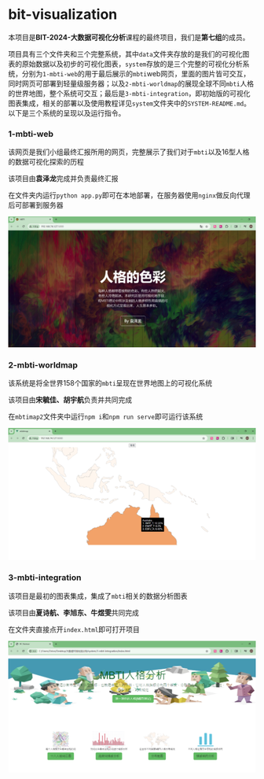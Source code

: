 # bit-visualization

本项目是**BIT-2024-大数据可视化分析**课程的最终项目，我们是**第七组**的成员。

项目具有三个文件夹和三个完整系统，其中`data`文件夹存放的是我们的可视化图表的原始数据以及初步的可视化图表，`system`存放的是三个完整的可视化分析系统，分别为`1-mbti-web`的用于最后展示的`mbti`web网页，里面的图片皆可交互，同时网页可部署到轻量级服务器；以及`2-mbti-worldmap`的展现全球不同`mbti`人格的世界地图，整个系统可交互；最后是`3-mbti-integration`，即初始版的可视化图表集成，相关的部署以及使用教程详见`system`文件夹中的`SYSTEM-README.md`。以下是三个系统的呈现以及运行指令。

### 1-mbti-web

该网页是我们小组最终汇报所用的网页，完整展示了我们对于`mbti`以及16型人格的数据可视化探索的历程

该项目由**袁泽龙**完成并负责最终汇报

在文件夹内运行`python app.py`即可在本地部署，在服务器使用`nginx`做反向代理后可部署到服务器

![1](pic/readme-1.png)

### 2-mbti-worldmap

该系统是将全世界158个国家的`mbti`呈现在世界地图上的可视化系统

该项目由**宋毓佳、胡宇航**负责并共同完成

在`mbtimap2`文件夹中运行`npm i`和`npm run serve`即可运行该系统

![2](pic/readme-2.png)

### 3-mbti-integration

该项目是最初的图表集成，集成了`mbti`相关的数据分析图表

该项目由**夏诗航、李旭东、牛煜雯**共同完成

在文件夹直接点开`index.html`即可打开项目

![3](pic/readme-3.png)

